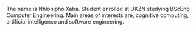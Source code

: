 The name is Nhlonipho Xaba. Student enrolled at UKZN studying BScEng Computer Engineering. Main areas of interests are, cognitive computing, artificial intelligence and software engineering.
